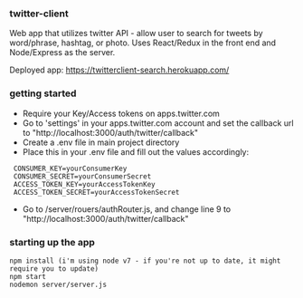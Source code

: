 ### twitter-client

Web app that utilizes twitter API - allow user to search for tweets by word/phrase, hashtag, or photo. Uses React/Redux in the front end and Node/Express as the server.

Deployed app: https://twitterclient-search.herokuapp.com/

### getting started

* Require your Key/Access tokens on apps.twitter.com
* Go to 'settings' in your apps.twitter.com account and set the callback url to "http://localhost:3000/auth/twitter/callback"
* Create a .env file in main project directory
* Place this in your .env file and fill out the values accordingly: 
```
 CONSUMER_KEY=yourConsumerKey
 CONSUMER_SECRET=yourConsumerSecret
 ACCESS_TOKEN_KEY=yourAccessTokenKey
 ACCESS_TOKEN_SECRET=yourAccessTokenSecret
```
* Go to /server/rouers/authRouter.js, and change line 9 to "http://localhost:3000/auth/twitter/callback"

### starting up the app

```
npm install (i'm using node v7 - if you're not up to date, it might require you to update)
npm start
nodemon server/server.js

```
